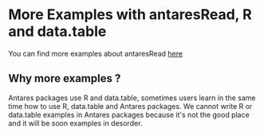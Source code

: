 # More Examples with antaresRead, R and data.table 

You can find more examples about antaresRead [here](http://htmlpreview.github.io/?https://github.com/rte-antares-rpackage/antaresME/blob/master/antaresReadME.html)

## Why more examples ? 

Antares packages use R and data.table, sometimes users learn in the same time how to use R, data.table and Antares packages. We cannot write R or data.table examples in Antares packages because it's not the good place and it will be soon examples in desorder. 
